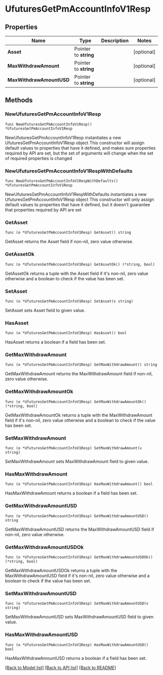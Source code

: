 # UfuturesGetPmAccountInfoV1Resp

## Properties

Name | Type | Description | Notes
------------ | ------------- | ------------- | -------------
**Asset** | Pointer to **string** |  | [optional] 
**MaxWithdrawAmount** | Pointer to **string** |  | [optional] 
**MaxWithdrawAmountUSD** | Pointer to **string** |  | [optional] 

## Methods

### NewUfuturesGetPmAccountInfoV1Resp

`func NewUfuturesGetPmAccountInfoV1Resp() *UfuturesGetPmAccountInfoV1Resp`

NewUfuturesGetPmAccountInfoV1Resp instantiates a new UfuturesGetPmAccountInfoV1Resp object
This constructor will assign default values to properties that have it defined,
and makes sure properties required by API are set, but the set of arguments
will change when the set of required properties is changed

### NewUfuturesGetPmAccountInfoV1RespWithDefaults

`func NewUfuturesGetPmAccountInfoV1RespWithDefaults() *UfuturesGetPmAccountInfoV1Resp`

NewUfuturesGetPmAccountInfoV1RespWithDefaults instantiates a new UfuturesGetPmAccountInfoV1Resp object
This constructor will only assign default values to properties that have it defined,
but it doesn't guarantee that properties required by API are set

### GetAsset

`func (o *UfuturesGetPmAccountInfoV1Resp) GetAsset() string`

GetAsset returns the Asset field if non-nil, zero value otherwise.

### GetAssetOk

`func (o *UfuturesGetPmAccountInfoV1Resp) GetAssetOk() (*string, bool)`

GetAssetOk returns a tuple with the Asset field if it's non-nil, zero value otherwise
and a boolean to check if the value has been set.

### SetAsset

`func (o *UfuturesGetPmAccountInfoV1Resp) SetAsset(v string)`

SetAsset sets Asset field to given value.

### HasAsset

`func (o *UfuturesGetPmAccountInfoV1Resp) HasAsset() bool`

HasAsset returns a boolean if a field has been set.

### GetMaxWithdrawAmount

`func (o *UfuturesGetPmAccountInfoV1Resp) GetMaxWithdrawAmount() string`

GetMaxWithdrawAmount returns the MaxWithdrawAmount field if non-nil, zero value otherwise.

### GetMaxWithdrawAmountOk

`func (o *UfuturesGetPmAccountInfoV1Resp) GetMaxWithdrawAmountOk() (*string, bool)`

GetMaxWithdrawAmountOk returns a tuple with the MaxWithdrawAmount field if it's non-nil, zero value otherwise
and a boolean to check if the value has been set.

### SetMaxWithdrawAmount

`func (o *UfuturesGetPmAccountInfoV1Resp) SetMaxWithdrawAmount(v string)`

SetMaxWithdrawAmount sets MaxWithdrawAmount field to given value.

### HasMaxWithdrawAmount

`func (o *UfuturesGetPmAccountInfoV1Resp) HasMaxWithdrawAmount() bool`

HasMaxWithdrawAmount returns a boolean if a field has been set.

### GetMaxWithdrawAmountUSD

`func (o *UfuturesGetPmAccountInfoV1Resp) GetMaxWithdrawAmountUSD() string`

GetMaxWithdrawAmountUSD returns the MaxWithdrawAmountUSD field if non-nil, zero value otherwise.

### GetMaxWithdrawAmountUSDOk

`func (o *UfuturesGetPmAccountInfoV1Resp) GetMaxWithdrawAmountUSDOk() (*string, bool)`

GetMaxWithdrawAmountUSDOk returns a tuple with the MaxWithdrawAmountUSD field if it's non-nil, zero value otherwise
and a boolean to check if the value has been set.

### SetMaxWithdrawAmountUSD

`func (o *UfuturesGetPmAccountInfoV1Resp) SetMaxWithdrawAmountUSD(v string)`

SetMaxWithdrawAmountUSD sets MaxWithdrawAmountUSD field to given value.

### HasMaxWithdrawAmountUSD

`func (o *UfuturesGetPmAccountInfoV1Resp) HasMaxWithdrawAmountUSD() bool`

HasMaxWithdrawAmountUSD returns a boolean if a field has been set.


[[Back to Model list]](../README.md#documentation-for-models) [[Back to API list]](../README.md#documentation-for-api-endpoints) [[Back to README]](../README.md)


